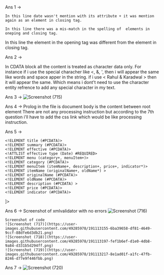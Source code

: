 
Ans 1 ->
<!--
</summary>
  <effective type="Date">03/12/2016</effective>
  <menu>
-->
    In this line date wasn't mention with its attribute + it was mention again as an element in closing tag.

  <!-- <originalName> Fresh Mornin' Sampler </originalName> -->
    In this line there was a mis-match in the spelling of  elements in oneping and closing tag.

  <!-- <originalName> Oatmeal Breakfast </originalName> -->
  In this line  the element in the opening tag was different from the  element in closing tag.



  Ans 2 ->

  In CDATA block all the content is treated as character data only. For instance if i use the special characher 
  like <, &, ', then i will appear the same like words and space apper in the string. if i use < Rahul & Karadwal >
  then it will appear the same. Which means i dont't need to use the character entity refrence to add any special character in my text.


  Ans 3 ->
 ![Screenshot (715)](https://user-images.githubusercontent.com/49285978/191112892-99a4e8a8-02c9-47f5-814d-2ddaa7928215.png)


  Ans 4 ->
  Prolog in the file is  <!-- <?xml version="1.0" encoding="UTF-8" standalone="yes" ?> -->
  document body is the content between root element <menuInfo>
  There are not any processing instruction but according to the 7th question i'll have to add the css link
  which would be like processing instruction. 

  Ans 5 -> 

  <!DOCTYPE menuInfo [

	<!ELEMENT menuInfo (title+, summary, effective+, menu+)>
	<!ELEMENT title (#PCDATA)>
	<!ELEMENT summary (#PCDATA)>
	<!ELEMENT effective (#PCDATA)>
	<!ATTLIST effective type (Date) #REQUIRED>
	<!ELEMENT menu (category+, menuItem+)>
	<!ELEMENT category (#PCDATA)>
	<!ELEMENT menuItem (itemName+, description+, price+, indicator*)>
	<!ELEMENT itemName (originalName+, oldName*) >
	<!ELEMENT originalName (#PCDATA)>
	<!ELEMENT oldName (#PCDATA)>
	<!ELEMENT description (#PCDATA) >
	<!ELEMENT price (#PCDATA)>
	<!ELEMENT indicator (#PCDATA)>

]>

Ans 6 ->
	Screenshot of xmlvalidator with no errors
	![Screenshot (716)](https://user-images.githubusercontent.com/49285978/191113049-383598d7-1fab-460d-9aae-30bcdfa00d7a.png)
	
	Screenshot of code
	![Screenshot (717)](https://user-images.githubusercontent.com/49285978/191113155-6ba39658-df81-4649-9ccf-88dfe6d3db21.png)
	![Screenshot (718)](https://user-images.githubusercontent.com/49285978/191113197-fef1b6ef-d1e0-4db8-9a84-d331b5d294ff.png)
	![Screenshot (719)](https://user-images.githubusercontent.com/49285978/191113217-8e1ad01f-a1fc-47fb-8246-d77e9f446fbb.png)



Ans 7 -> 
	![Screenshot (720)](https://user-images.githubusercontent.com/49285978/191113412-84b8daa9-1d7f-4bfd-97c4-f5abd9142480.png)
